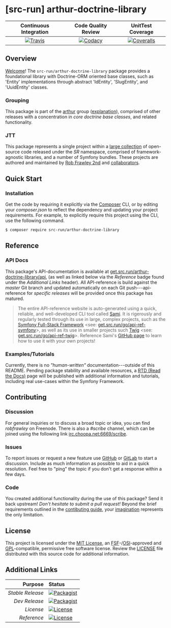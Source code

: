# [src-run] arthur-doctrine-library

| Continuous Integration |   Code Quality Review   |    UnitTest Coverage    |
|:----------------------:|:-----------------------:|:-----------------------:|
| [![Travis](https://get.src.run/arthur-doctrine-library/travis_shield)](https://get.src.run/arthur-doctrine-library/travis) | [![Codacy](https://get.src.run/arthur-doctrine-library/codacy_shield)](https://get.src.run/arthur-doctrine-library/codacy) | [![Coveralls](https://get.src.run/arthur-doctrine-library/coveralls_shield)](https://get.src.run/arthur-doctrine-library/coveralls) |

## Overview

[Welcome](https://get.src.run/go/readme_welcome)!
The `src-run/arthur-doctrine-library` package provides
a foundational library with Doctrine-ORM oriented base classes, such as 'Entity' implementations through abstract 'IdEntity', 'SlugEntity', and 'UuidEntity' classes.

### Grouping

This package is part of the [arthur](https://get.src.run/arthur-doctrine-library/group)
group ([explanation](https://get.src.run/arthur-doctrine-library/group_explanation)),
comprised of other releases with a concentration in 
*core doctrine base classes*,
and related functionality.

### JTT

This package represents a single project within a
[large collection](https://get.src.run/go/explore) of open-source code released
under the *SR* namespace, comprised of framework-agnostic libraries,
and a number of Symfony bundles. These projects are authored and maintained
by [Rob Frawley 2nd](https://get.src.run/rmf) and 
[collaborators](https://get.src.run/arthur-doctrine-library/github_collaborators).

## Quick Start

### Installation

Get the code by requiring it explicitly via the [Composer](https://getcomposer.com)
CLI, or by editing your *composer.json* to reflect the dependency and updating
your project requirements. For example, to explicitly require this project using
the CLI, use the following command.

```bash
$ composer require src-run/arthur-doctrine-library
```

## Reference

### API Docs

This package's API-documentation is available at [get.src.run/arthur-doctrine-library/api](https://get.src.run/arthur-doctrine-library/api),
(as well as linked below via the *Reference* badge found under the *Additional Links*
header). All API-reference is build against the *master* Git branch and updated
automatically on each Git push---api-reference for *specific releases* will
be provided once this package has matured.

> The entire API-reference website is auto-generated using a quick,
> reliable, and well-developed CLI tool called [Sami](https://get.src.run/go/sami).
> It is rigerously and regularly tested through its use in large, complex projects,
> such as the [Symfony Full-Stack Framework](https://get.src.run/go/symfony) 
> <see: [get.src.run/go/api-ref-symfony](https://get.src.run/go/symfony-api)>, as well
> as its use in smaller projects such
> [Twig](https://get.src.run/go/sami-twig)
> <see: [get.src.run/go/api-ref-twig](https://get.src.run/go/twig-api)>.
> Reference Sami's [GitHub page](https://get.src.run/go/sami) to learn how to use
> it with your own projects!

### Examples/Tutorials

Currently, there is no *"human-written"* documentation---outside of this README.
Pending package stability and available resources, a
[RTD (Read the Docs)](https://get.src.run/go/rtd) page will be published with
additional information and tutorials, including real use-cases within the Symfony
Framework.

## Contributing

### Discussion

For general inquiries or to discuss a broad topic or idea, you can find
*robfrawley* on Freenode. There is also a *#scribe* channel, which can
be joined using the following link
[irc.choopa.net:6669/scribe](irc://irc.choopa.net:6669/scribe).

### Issues

To report issues or request a new feature use
[GitHub](https://get.src.run/arthur-doctrine-library/github_issues)
or [GitLab](https://get.src.run/arthur-doctrine-library/gitlab_issues)
to start a discussion. Include as much information as possible to aid in
a quick resolution. Feel free to "ping" the topic if you don't get a
response within a few days.

### Code

You created additional functionality during the use of this package? Send
it back upstream! *Don't hesitate to submit a pull request!* Beyond the
brief requirements outlined in the
[contibuting guide](https://get.src.run/arthur-doctrine-library/contributing),
your [imagination](https://get.src.run/go/readme_imagination)
represents the only limitation.

## License

This project is licensed under the
[MIT License](https://get.src.run/go/mit), an
[FSF](https://get.src.run/go/fsf)-/[OSI](https://get.src.run/go/osi)-approved
and [GPL](https://get.src.run/go/gpl)-compatible, permissive free software
license. Review the
[LICENSE](https://get.src.run/arthur-doctrine-library/license)
file distributed with this source code for additional information.

## Additional Links

|       Purpose | Status        |
|--------------:|:--------------|
| *Stable Release*    | [![Packagist](https://get.src.run/arthur-doctrine-library/packagist_shield)](https://get.src.run/arthur-doctrine-library/packagist) |
| *Dev Release*    | [![Packagist](https://get.src.run/arthur-doctrine-library/packagist_pre_shield)](https://get.src.run/arthur-doctrine-library/packagist) |
| *License*    | [![License](https://get.src.run/arthur-doctrine-library/license_shield)](https://get.src.run/arthur-doctrine-library/license) |
| *Reference*  | [![License](https://get.src.run/arthur-doctrine-library/api_shield)](https://get.src.run/arthur-doctrine-library/api) |
